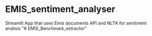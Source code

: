 # EMIS_sentiment_analyser
Streamlit App that uses Emis documents API and NLTK for senitment analisis
"# EMIS_Benchmark_extractor" 

